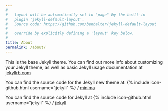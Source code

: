 ```yaml
---
#
#   layout will be automatically set to "page" by the built-in
#   plugin 'jekyll-default-layout'.
#   Source code: https://github.com/benbalter/jekyll-default-layout
#
#   override by explicitly defining a 'layout' key below.
#
title: About
permalink: /about/
---
```


This is the base Jekyll theme. You can find out more info about customizing your Jekyll theme, as well as basic Jekyll usage documentation at [jekyllrb.com](https://jekyllrb.com/)

You can find the source code for the Jekyll new theme at:
{% include icon-github.html username="jekyll" %} /
[minima](https://github.com/jekyll/minima)

You can find the source code for Jekyll at
{% include icon-github.html username="jekyll" %} /
[jekyll](https://github.com/jekyll/jekyll)

